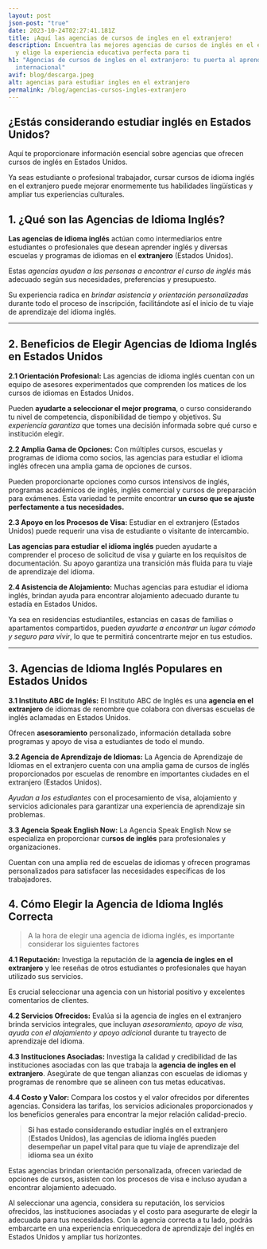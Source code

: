 ```yaml
---
layout: post
json-post: "true"
date: 2023-10-24T02:27:41.181Z
title: ¡Aquí las agencias de cursos de ingles en el extranjero!
description: Encuentra las mejores agencias de cursos de inglés en el extranjero
  y elige la experiencia educativa perfecta para ti
h1: "Agencias de cursos de ingles en el extranjero: tu puerta al aprendizaje
  internacional"
avif: blog/descarga.jpeg
alt: agencias para estudiar ingles en el extranjero
permalink: /blog/agencias-cursos-ingles-extranjero
---
```



## **¿Estás considerando estudiar inglés en Estados Unidos?**

Aquí te proporcionare información esencial sobre agencias que ofrecen cursos de inglés en Estados Unidos. 

Ya seas estudiante o profesional trabajador, cursar cursos de idioma inglés en el extranjero puede mejorar enormemente tus habilidades lingüísticas y ampliar tus experiencias culturales. 

## 1. ¿Qué son las Agencias de Idioma Inglés?

**Las agencias de idioma inglés** actúan como intermediarios entre estudiantes o profesionales que desean aprender inglés y diversas escuelas y programas de idiomas en el **extranjero** (Estados Unidos).

Estas *agencias ayudan a las personas a encontrar el curso de inglés* más adecuado según sus necesidades, preferencias y presupuesto. 

Su experiencia radica en *brindar asistencia y orientación personalizadas* durante todo el proceso de inscripción, facilitándote así el inicio de tu viaje de aprendizaje del idioma inglés.



- - -

## 2. Beneficios de Elegir Agencias de Idioma Inglés en Estados Unidos

**2.1 Orientación Profesional:** Las agencias de idioma inglés cuentan con un equipo de asesores experimentados que comprenden los matices de los cursos de idiomas en Estados Unidos. 

Pueden **ayudarte a seleccionar el mejor programa**, o curso considerando tu nivel de competencia, disponibilidad de tiempo y objetivos. Su *experiencia garantiza* que tomes una decisión informada sobre qué curso e institución elegir.

**2.2 Amplia Gama de Opciones:** Con múltiples cursos, escuelas y programas de idioma como socios, las agencias para estudiar el idioma inglés ofrecen una amplia gama de opciones de cursos. 

Pueden proporcionarte opciones como cursos intensivos de inglés, programas académicos de inglés, inglés comercial y cursos de preparación para exámenes. Esta variedad te permite encontrar **un curso que se ajuste perfectamente a tus necesidades.**

**2.3 Apoyo en los Procesos de Visa:** Estudiar en el extranjero (Estados Unidos) puede requerir una visa de estudiante o visitante de intercambio. 

**Las agencias para estudiar el idioma inglés** pueden ayudarte a comprender el proceso de solicitud de visa y guiarte en los requisitos de documentación. Su apoyo garantiza una transición más fluida para tu viaje de aprendizaje del idioma.

**2.4 Asistencia de Alojamiento:** Muchas agencias para estudiar el idioma inglés, brindan ayuda para encontrar alojamiento adecuado durante tu estadía en Estados Unidos. 

Ya sea en residencias estudiantiles, estancias en casas de familias o apartamentos compartidos, pueden *ayudarte a encontrar un lugar cómodo y seguro para vivir*, lo que te permitirá concentrarte mejor en tus estudios.

- - -

## 3. Agencias de Idioma Inglés Populares en Estados Unidos

**3.1 Instituto ABC de Inglés:** El Instituto ABC de Inglés es una **agencia en el extranjero** de idiomas de renombre que colabora con diversas escuelas de inglés aclamadas en Estados Unidos.

Ofrecen **asesoramiento** personalizado, información detallada sobre programas y apoyo de visa a estudiantes de todo el mundo.

**3.2 Agencia de Aprendizaje de Idiomas:** La Agencia de Aprendizaje de Idiomas en el extranjero cuenta con una amplia gama de cursos de inglés proporcionados por escuelas de renombre en importantes ciudades en el extranjero (Estados Unidos). 

*Ayudan a los estudiantes* con el procesamiento de visa, alojamiento y servicios adicionales para garantizar una experiencia de aprendizaje sin problemas.

**3.3 Agencia Speak English Now:** La Agencia Speak English Now se especializa en proporcionar cu**rsos de inglés** para profesionales y organizaciones. 

Cuentan con una amplia red de escuelas de idiomas y ofrecen programas personalizados para satisfacer las necesidades específicas de los trabajadores.

## 4. Cómo Elegir la Agencia de Idioma Inglés Correcta

> A la hora de elegir una agencia de idioma inglés, es importante considerar los siguientes factores

**4.1 Reputación:** Investiga la reputación de la **agencia de ingles en el extranjero** y lee reseñas de otros estudiantes o profesionales que hayan utilizado sus servicios. 

Es crucial seleccionar una agencia con un historial positivo y excelentes comentarios de clientes.

**4.2 Servicios Ofrecidos:** Evalúa si la agencia de ingles en el extranjero brinda servicios integrales, que incluyan *asesoramiento, apoyo de visa, ayuda con el alojamiento y apoyo adiciona*l durante tu trayecto de aprendizaje del idioma.

**4.3 Instituciones Asociadas:** Investiga la calidad y credibilidad de las instituciones asociadas con las que trabaja la **agencia de ingles en el extranjero**. Asegúrate de que tengan alianzas con escuelas de idiomas y programas de renombre que se alineen con tus metas educativas.

**4.4 Costo y Valor:** Compara los costos y el valor ofrecidos por diferentes agencias. Considera las tarifas, los servicios adicionales proporcionados y los beneficios generales para encontrar la mejor relación calidad-precio.

> **Si has estado considerando estudiar inglés en el extranjero** (**Estados Unidos), las agencias de idioma inglés pueden desempeñar un papel vital para que tu viaje de aprendizaje del idioma sea un éxito**

Estas agencias brindan orientación personalizada, ofrecen variedad de opciones de cursos, asisten con los procesos de visa e incluso ayudan a encontrar alojamiento adecuado. 

Al seleccionar una agencia, considera su reputación, los servicios ofrecidos, las instituciones asociadas y el costo para asegurarte de elegir la adecuada para tus necesidades. Con la agencia correcta a tu lado, podrás embarcarte en una experiencia enriquecedora de aprendizaje del inglés en Estados Unidos y ampliar tus horizontes.